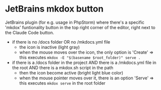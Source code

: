 # JetBrains mkdox button

JetBrains plugin (for e.g. usage in PhpStorm) where there's a specific 'mkdox' funtionality button in the top right corner of the editor, right next to the Claude Code button.

* if there is no /docs folder OR no /mkdocs.yml file
    - the icon is inactive (light gray)
    - when the mouse moves over the icon, the only option is 'Create' => this executes `mkdox -E "$(basename $root_folder)" serve .`
* if there is a /docs folder in the project AND there is a /mkdocs.yml file in the root AND there is a mkdox.sh script in the path
    - then the icon become active (bright light blue color)
    - when the mouse pointer moves over it, there is an option 'Serve' => this executes `mkdox serve` in the root folder
